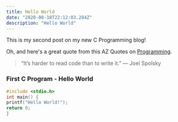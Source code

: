 ```yaml
---
title: Hello World
date: "2020-08-18T22:12:03.284Z"
description: "Hello World"
---
```


This is my second post on my new C Programming blog!

Oh, and here's a great quote from this AZ Quotes on
[Programming](https://www.azquotes.com/quote/803730).

> “It’s harder to read code than to write it.” — Joel Spolsky

### First C Program - Hello World

```c
#include <stdio.h>
int main() {
printf("Hello World!");
return 0;
}
```
